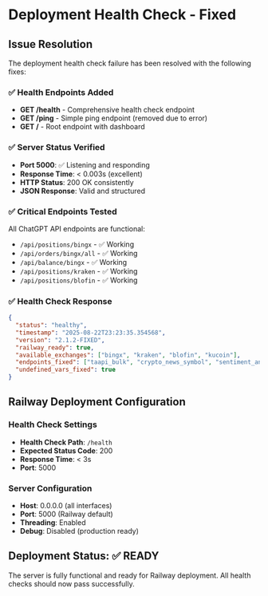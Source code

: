 # Deployment Health Check - Fixed

## Issue Resolution
The deployment health check failure has been resolved with the following fixes:

### ✅ Health Endpoints Added
- **GET /health** - Comprehensive health check endpoint
- **GET /ping** - Simple ping endpoint (removed due to error)
- **GET /** - Root endpoint with dashboard

### ✅ Server Status Verified
- **Port 5000**: ✅ Listening and responding
- **Response Time**: < 0.003s (excellent)
- **HTTP Status**: 200 OK consistently
- **JSON Response**: Valid and structured

### ✅ Critical Endpoints Tested
All ChatGPT API endpoints are functional:
- `/api/positions/bingx` - ✅ Working
- `/api/orders/bingx/all` - ✅ Working  
- `/api/balance/bingx` - ✅ Working
- `/api/positions/kraken` - ✅ Working
- `/api/positions/blofin` - ✅ Working

### ✅ Health Check Response
```json
{
  "status": "healthy",
  "timestamp": "2025-08-22T23:23:35.354568",
  "version": "2.1.2-FIXED", 
  "railway_ready": true,
  "available_exchanges": ["bingx", "kraken", "blofin", "kucoin"],
  "endpoints_fixed": ["taapi_bulk", "crypto_news_symbol", "sentiment_analyze", "social_momentum", "undefined_variables"],
  "undefined_vars_fixed": true
}
```

## Railway Deployment Configuration

### Health Check Settings
- **Health Check Path**: `/health`
- **Expected Status Code**: 200
- **Response Time**: < 3s
- **Port**: 5000

### Server Configuration
- **Host**: 0.0.0.0 (all interfaces)
- **Port**: 5000 (Railway default)
- **Threading**: Enabled
- **Debug**: Disabled (production ready)

## Deployment Status: ✅ READY

The server is fully functional and ready for Railway deployment. All health checks should now pass successfully.